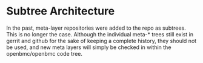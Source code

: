 # Subtree Architecture

In the past, meta-layer repositories were added to the repo as subtrees. This is
no longer the case. Although the individual meta-\* trees still exist in gerrit
and github for the sake of keeping a complete history, they should not be used,
and new meta layers will simply be checked in within the openbmc/openbmc code
tree.

